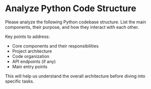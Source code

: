 # Analyze Python Code Structure

Please analyze the following Python codebase structure. List the main components, their purpose, and how they interact with each other.

Key points to address:
- Core components and their responsibilities
- Project architecture
- Code organization
- API endpoints (if any)
- Main entry points

This will help us understand the overall architecture before diving into specific tasks.